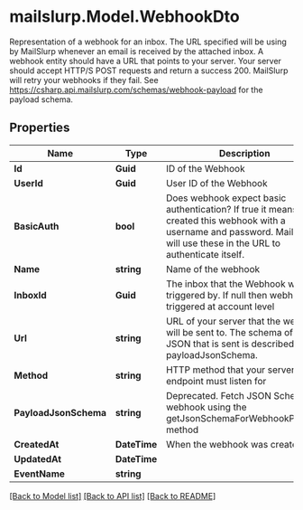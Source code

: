 # mailslurp.Model.WebhookDto
Representation of a webhook for an inbox. The URL specified will be using by MailSlurp whenever an email is received by the attached inbox. A webhook entity should have a URL that points to your server. Your server should accept HTTP/S POST requests and return a success 200. MailSlurp will retry your webhooks if they fail. See https://csharp.api.mailslurp.com/schemas/webhook-payload for the payload schema.

## Properties

Name | Type | Description | Notes
------------ | ------------- | ------------- | -------------
**Id** | **Guid** | ID of the Webhook | 
**UserId** | **Guid** | User ID of the Webhook | 
**BasicAuth** | **bool** | Does webhook expect basic authentication? If true it means you created this webhook with a username and password. MailSlurp will use these in the URL to authenticate itself. | 
**Name** | **string** | Name of the webhook | [optional] 
**InboxId** | **Guid** | The inbox that the Webhook will be triggered by. If null then webhook triggered at account level | [optional] 
**Url** | **string** | URL of your server that the webhook will be sent to. The schema of the JSON that is sent is described by the payloadJsonSchema. | 
**Method** | **string** | HTTP method that your server endpoint must listen for | 
**PayloadJsonSchema** | **string** | Deprecated. Fetch JSON Schema for webhook using the getJsonSchemaForWebhookPayload method | 
**CreatedAt** | **DateTime** | When the webhook was created | 
**UpdatedAt** | **DateTime** |  | 
**EventName** | **string** |  | [optional] 

[[Back to Model list]](../README#documentation-for-models) [[Back to API list]](../README#documentation-for-api-endpoints) [[Back to README]](../README)

